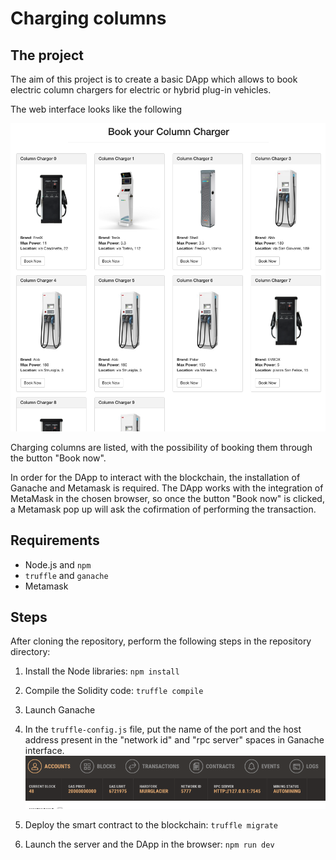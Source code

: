 # Charging columns

## The project
The aim of this project is to create a basic DApp which allows to book electric column chargers for electric or hybrid plug-in vehicles.

The web interface looks like the following

![Interface, charging columns](/src/images/interface.png)

Charging columns are listed, with the possibility of booking them through the button "Book now".

In order for the DApp to interact with the blockchain, the installation of Ganache and Metamask is required.
The DApp works with the integration of MetaMask in the chosen browser, so once the button "Book now" is clicked, a Metamask pop up will ask the cofirmation of performing the transaction.

## Requirements

- Node.js and `npm`
- `truffle` and `ganache`
- Metamask

## Steps
After cloning the repository, perform the following steps in the repository directory:

1. Install the Node libraries: `npm install`

3. Compile the Solidity code: `truffle compile`

4. Launch Ganache

5. In the `truffle-config.js` file, put the name of the port and the host address present in the "network id" and "rpc server" spaces in Ganache interface.
![Ganache, names](/src/images/ganache.png)

6. Deploy the smart contract to the blockchain: `truffle migrate`

7. Launch the server and the DApp in the browser: `npm run dev`

